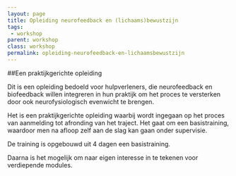 ```yaml
---
layout: page
title: Opleiding neurofeedback en (lichaams)bewustzijn
tags:
 - workshop
parent: workshop
class: workshop
permalink: opleiding-neurofeedback-en-lichaamsbewustzijn
---
```

##Een praktijkgerichte opleiding

Dit is een opleiding bedoeld voor hulpverleners, die neurofeedback en biofeedback willen integreren in hun praktijk om het proces te versterken door ook neurofysiologisch evenwicht te brengen.

Het is een praktijkgerichte opleiding waarbij wordt ingegaan op het proces van aanmelding tot afronding van het traject. Het gaat om een basistraining, waardoor men na afloop zelf aan de slag kan gaan onder supervisie.

De training is opgebouwd uit 4 dagen een basistraining.

Daarna is het mogelijk om naar eigen interesse in te tekenen voor verdiepende modules.